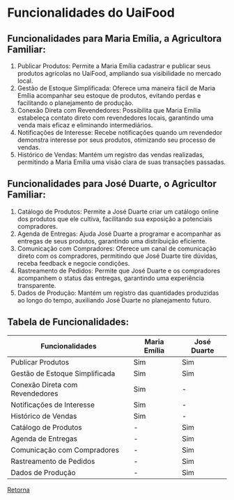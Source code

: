 <!--# Funcionalidades

> Identifique as ações e/ou as interações de cada persona no produto. Descreva as 
> funcionalidades a partir das questões: o usuário está tentando fazer algo, então o 
> produto deve ter uma funcionalidade para isso. Qual é? Quais problemas da persona 
> essa funcionalidade resolve? Quais benefícios ela traz para a persona? 

## Funcionalidades para Ana, a Designer Freelancer:

1. Registro de Tarefas: Permite a Ana criar e registrar todas as suas tarefas em diferentes projetos, garantindo uma visão clara de suas atividades diárias.
2. Cronômetro Pomodoro: Oferece um cronômetro baseado na técnica de pomodoro para que Ana possa focar em suas tarefas com períodos de trabalho concentrado e pausas adequadas, melhorando sua produtividade.
3. Priorização de Tarefas: Funcionalidade que permite que Ana classifique suas tarefas com base na importância e urgência, seguindo o método de Eisenhower, ajudando-a a gerenciar seu tempo de forma mais eficiente.
4. Integração com Google Calendar: Permite que Ana integre suas tarefas e projetos ao Google Calendar, facilitando o acompanhamento de prazos e uma melhor organização de sua agenda.
5. Relatório de Tempo por Projeto: Gera relatórios detalhados de tempo gasto em cada projeto, auxiliando Ana a calcular o custo real de seus serviços e facilitando a cobrança aos clientes.

## Funcionalidades para Carlos, o Cliente Empreendedor:
1. Acompanhamento de Freelancers: Permite que Carlos acompanhe o progresso de cada freelancer contratado em seus projetos, garantindo maior transparência e controle.
2. Relatórios de Tempo e Custos: Fornece relatórios detalhados sobre o tempo gasto por cada freelancer em tarefas e projetos específicos, facilitando o controle dos custos e a tomada de decisões informadas.
3. Avaliação de Desempenho: Oferece métricas para avaliar o desempenho dos freelancers, auxiliando Carlos na seleção dos profissionais mais eficientes para futuros projetos.
4. Integração com Pagamento: Funcionalidade que possibilita a integração com sistemas de pagamento, permitindo que Carlos realize pagamentos precisos com base nos relatórios de tempo dos freelancers.
5. Comunicação com Freelancers: Oferece um canal de comunicação para que Carlos possa se comunicar facilmente com os freelancers, tirar dúvidas e fornecer feedback sobre os projetos.


## Tabela de Funcionalidades:

| Funcionalidades | Ana | Carlos |
|-----------------|--------------|-----------------|
| Registro de Tarefas | Sim | - |
| Cronômetro Pomodoro | Sim | - |
| Priorização de Tarefas | Sim | Sim |
| Integração com Google Calendar | Sim | - |
| Relatório de Tempo por Projeto |  - | Sim |
| Acompanhamento de Freelancers | - | Sim |
| Relatórios de Tempo e Custos | Sim | - |
| Avaliação de Desempenho | - | Sim |
| Integração com Pagamento | - | Sim |
| Comunicação com Freelancers | - | Sim |
-->

# Funcionalidades do UaiFood

## Funcionalidades para Maria Emília, a Agricultora Familiar:

1. Publicar Produtos: Permite a Maria Emília cadastrar e publicar seus produtos agrícolas no UaiFood, ampliando sua visibilidade no mercado local.
2. Gestão de Estoque Simplificada: Oferece uma maneira fácil de Maria Emília acompanhar seu estoque de produtos, evitando perdas e facilitando o planejamento de produção.
3. Conexão Direta com Revendedores: Possibilita que Maria Emília estabeleça contato direto com revendedores locais, garantindo uma venda mais eficaz e eliminando intermediários.
4. Notificações de Interesse: Recebe notificações quando um revendedor demonstra interesse por seus produtos, otimizando seu processo de vendas.
5. Histórico de Vendas: Mantém um registro das vendas realizadas, permitindo a Maria Emília uma visão clara de suas transações passadas.

## Funcionalidades para José Duarte, o Agricultor Familiar:

1. Catálogo de Produtos: Permite a José Duarte criar um catálogo online dos produtos que ele cultiva, facilitando sua exposição a potenciais compradores.
2. Agenda de Entregas: Ajuda José Duarte a programar e acompanhar as entregas de seus produtos, garantindo uma distribuição eficiente.
3. Comunicação com Compradores: Oferece um canal de comunicação direto com os compradores, permitindo que José Duarte tire dúvidas, receba feedback e negocie condições.
4. Rastreamento de Pedidos: Permite que José Duarte e os compradores acompanhem o status das entregas, garantindo uma experiência transparente.
5. Dados de Produção: Mantém um registro das quantidades produzidas ao longo do tempo, auxiliando José Duarte no planejamento futuro.

## Tabela de Funcionalidades:

| Funcionalidades | Maria Emília | José Duarte |
|-----------------|--------------|-----------------|
| Publicar Produtos | Sim | Sim |
| Gestão de Estoque Simplificada | Sim | Sim |
| Conexão Direta com Revendedores | Sim | - |
| Notificações de Interesse | Sim | - |
| Histórico de Vendas | Sim | - |
| Catálogo de Produtos | - | Sim |
| Agenda de Entregas | - | Sim |
| Comunicação com Compradores | - | Sim |
| Rastreamento de Pedidos | - | Sim |
| Dados de Produção | - | Sim |

[Retorna](../README.md)
